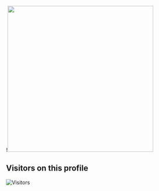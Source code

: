 !<img src="https://steamuserimages-a.akamaihd.net/ugc/97227892814497735/14D6B89B5BD0AAC190599EEA92F7B1A9BE8F78CB/" width="400" height="400">
## Visitors on this profile
![Visitors](https://count.getloli.com/get/@AlexStrew?theme=rule34)

